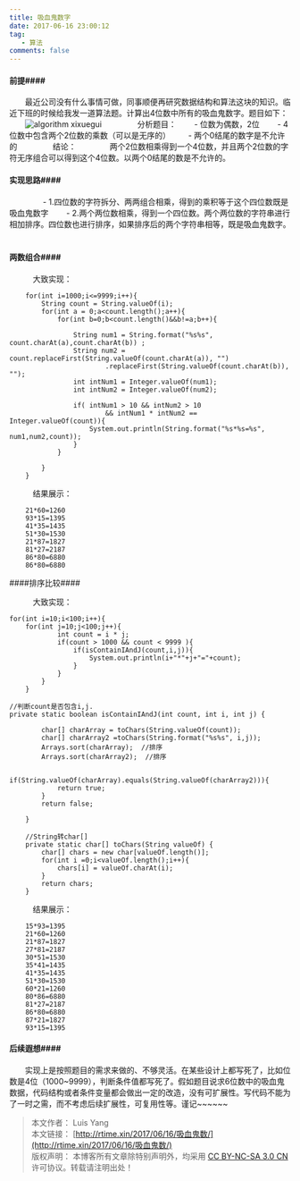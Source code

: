 ```yaml
---
title: 吸血鬼数字
date: 2017-06-16 23:00:12
tag:
   - 算法
comments: false
---
```


#### 前提####

　　最近公司没有什么事情可做，同事顺便再研究数据结构和算法这块的知识。临近下班的时候给我发一道算法题。计算出4位数中所有的吸血鬼数字。题目如下：
　　![algorithm xixuegui](http://ore2d9chp.bkt.clouddn.com/xixuegui_sf.png)
　　
　　分析题目：
　　- 位数为偶数，2位
　　- 4位数中包含两个2位数的乘数（可以是无序的）
　　- 两个0结尾的数字是不允许的
　　
　　结论：
　　　　两个2位数相乘得到一个4位数，并且两个2位数的字符无序组合可以得到这个4位数。以两个0结尾的数是不允许的。
　　
#### 实现思路####
　　
　　- 1.四位数的字符拆分、两两组合相乘，得到的乘积等于这个四位数既是吸血鬼数字
　　- 2.两个两位数相乘，得到一个四位数。两个两位数的字符串进行相加排序。四位数也进行排序，如果排序后的两个字符串相等，既是吸血鬼数字。
　　
#### 两数组合####

　　　大致实现：
```
	for(int i=1000;i<=9999;i++){
		String count = String.valueOf(i);
		for(int a = 0;a<count.length();a++){
			for(int b=0;b<count.length()&&b!=a;b++){
				
				String num1 = String.format("%s%s", count.charAt(a),count.charAt(b)) ;
				String num2 = count.replaceFirst(String.valueOf(count.charAt(a)), "")
						.replaceFirst(String.valueOf(count.charAt(b)), "");
				int intNum1 = Integer.valueOf(num1);
				int intNum2 = Integer.valueOf(num2);
				
				if( intNum1 > 10 && intNum2 > 10  
						&& intNum1 * intNum2 == Integer.valueOf(count)){
					System.out.println(String.format("%s*%s=%s", num1,num2,count));
				}
			}
			
		}
	}
```
　　　结果展示：
```
	21*60=1260
	93*15=1395
	41*35=1435
	51*30=1530
	21*87=1827
	81*27=2187
	86*80=6880
	86*80=6880
```

####排序比较####

　　　大致实现：
```
for(int i=10;i<100;i++){
	for(int j=10;j<100;j++){
			int count = i * j;
			if(count > 1000 && count < 9999 ){
				if(isContainIAndJ(count,i,j)){
					System.out.println(i+"*"+j+"="+count);
				}
			}
		}
	}

//判断count是否包含i,j. 
private static boolean isContainIAndJ(int count, int i, int j) {
		
		char[] charArray = toChars(String.valueOf(count));
		char[] charArray2 =toChars(String.format("%s%s", i,j));
		Arrays.sort(charArray);  //排序
		Arrays.sort(charArray2);  //排序
		
		if(String.valueOf(charArray).equals(String.valueOf(charArray2))){
			return true;
		}
		return false;
		
	}

    //String转char[]
	private static char[] toChars(String valueOf) {
		char[] chars = new char[valueOf.length()];
		for(int i =0;i<valueOf.length();i++){
			chars[i] = valueOf.charAt(i);
		}
		return chars;
	}
```
　　　结果展示：
```
	15*93=1395
	21*60=1260
	21*87=1827
	27*81=2187
	30*51=1530
	35*41=1435
	41*35=1435
	51*30=1530
	60*21=1260
	80*86=6880
	81*27=2187
	86*80=6880
	87*21=1827
	93*15=1395
```

#### 后续遐想####

　　实现上是按照题目的需求来做的、不够灵活。在某些设计上都写死了，比如位数是4位（1000~9999），判断条件值都写死了。假如题目说求6位数中的吸血鬼数据，代码结构或者条件变量都会做出一定的改造，没有可扩展性。写代码不能为了一时之需，而不考虑后续扩展性，可复用性等。谨记~~~~~~

> 本文作者： Luis Yang    
>本文链接： [http://rtime.xin/2017/06/16/吸血鬼数/](http://rtime.xin/2017/06/16/吸血鬼数/)    
>版权声明： 本博客所有文章除特别声明外，均采用 [CC BY-NC-SA 3.0 CN](http://creativecommons.org/licenses/by-nc-sa/3.0/cn/) 许可协议。转载请注明出处！   